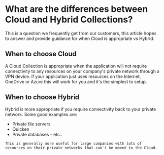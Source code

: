 What are the differences between Cloud and Hybrid Collections?
=====================================

This is a question we frequently get from our customers, this article hopes to answer and provide guidance for when Cloud is appropriate vs Hybrid.

When to choose Cloud 
-------------
A Cloud Collection is appropriate when the application will not require connectivity to any resources on your company's private network through a VPN device. If your application just uses resources on the Internet, OneDrive or Azure this will work for you and it's the simplest to setup.


When to choose Hybrid
-------------
Hybrid is more appropriate if you require connectivity back to your private network. Some good examples are: 

 - Private file servers
  - Quicken
   - Private databases
    - etc..

    This is generally more useful for large companies with lots of resources on their private networks that can't be moved to the Cloud.


